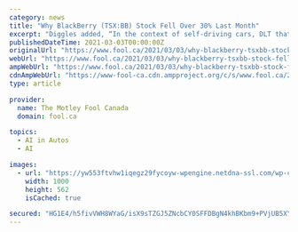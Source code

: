 ```yaml
---
category: news
title: "Why BlackBerry (TSX:BB) Stock Fell Over 30% Last Month"
excerpt: "Diggles added, “In the context of self-driving cars, DLT that is infinitely ... David Gardner owns shares of Amazon, Baidu, Facebook, and GameStop. Tom Gardner owns shares of Baidu and Facebook."
publishedDateTime: 2021-03-03T00:00:00Z
originalUrl: "https://www.fool.ca/2021/03/03/why-blackberry-tsxbb-stock-fell-over-30-last-month/"
webUrl: "https://www.fool.ca/2021/03/03/why-blackberry-tsxbb-stock-fell-over-30-last-month/"
ampWebUrl: "https://www.fool.ca/2021/03/03/why-blackberry-tsxbb-stock-fell-over-30-last-month/amp/"
cdnAmpWebUrl: "https://www-fool-ca.cdn.ampproject.org/c/s/www.fool.ca/2021/03/03/why-blackberry-tsxbb-stock-fell-over-30-last-month/amp/"
type: article

provider:
  name: The Motley Fool Canada
  domain: fool.ca

topics:
  - AI in Autos
  - AI

images:
  - url: "https://yw553ftvhw1iqegz29fycoyw-wpengine.netdna-ssl.com/wp-content/uploads/2019/03/Stock-price-graph.jpg"
    width: 1000
    height: 562
    isCached: true

secured: "HG1E4/h5fivVWH8WYaG/isX9sTZGJ5ZNcbCY0SFFDBgN4khBKbm9+PVjUB5XYbsGbitxDgTUmaaK8W96wnPVSntwhE3J5sIO/FNDGoz/6fXm659TBT6IR6BOk5yWwjXUuXsdzCbvXfhGbfuMreuD/GREs3hfZTH+wybqyu0OhwcrV9735y8mYd7l9V1MpUYwJEUX+p+6AQeYtEIF0XmzFIz0RL+VcWzzRFaree9pCUqyfnREbQ5Ges/fwA2rrdbxI9hdxvC+5cRHL2HryaU4p3xGTGtD93+BEZ+gHEM4EU3dqi7FYCOinyHnYsdH7KybqzWSyvkbcigs+WLoixSuJ8sjttbejURQs+F0wBBrwLY=;tUEZoJCzUlghkWfNaI7wUQ=="
---
```


